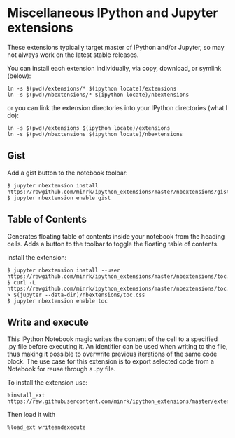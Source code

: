 # Miscellaneous IPython and Jupyter extensions

These extensions typically target master of IPython and/or Jupyter,
so may not always work on the latest stable releases.

You can install each extension individually, via copy, download, or symlink (below):

    ln -s $(pwd)/extensions/* $(ipython locate)/extensions
    ln -s $(pwd)/nbextensions/* $(ipython locate)/nbextensions

or you can link the extension directories into your IPython directories (what I do):

    ln -s $(pwd)/extensions $(ipython locate)/extensions
    ln -s $(pwd)/nbextensions $(ipython locate)/nbextensions

## Gist

Add a gist button to the notebook toolbar:

    $ jupyter nbextension install https://rawgithub.com/minrk/ipython_extensions/master/nbextensions/gist.js
    $ jupyter nbextension enable gist



## Table of Contents 

Generates floating table of contents inside your notebook from the heading cells.
Adds a button to the toolbar to toggle the floating table of contents.

install the extension:

    $ jupyter nbextension install --user https://rawgithub.com/minrk/ipython_extensions/master/nbextensions/toc.js
    $ curl -L https://rawgithub.com/minrk/ipython_extensions/master/nbextensions/toc.css > $(jupyter --data-dir)/nbextensions/toc.css
    $ jupyter nbextension enable toc


## Write and execute

This IPython Notebook magic writes the content of the cell to a specified .py file before executing it.
An identifier can be used when writing to the file, thus making it possible to overwrite previous iterations of the same code block. 
The use case for this extension is to export selected code from a Notebook for reuse through a .py file.

To install the extension use:

    %install_ext https://raw.githubusercontent.com/minrk/ipython_extensions/master/extensions/writeandexecute.py
Then load it with 

    %load_ext writeandexecute
